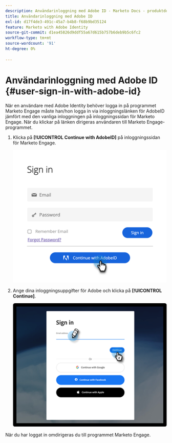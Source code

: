 ```yaml
---
description: Användarinloggning med Adobe ID - Marketo Docs - produktdokumentation
title: Användarinloggning med Adobe ID
exl-id: d17f4de3-491c-45a7-b4b8-f68b9bd35124
feature: Marketo with Adobe Identity
source-git-commit: d1ea45826d9ddf55a67d615b757b6deb9b5c6fc2
workflow-type: tm+mt
source-wordcount: '91'
ht-degree: 0%

---
```


# Användarinloggning med Adobe ID {#user-sign-in-with-adobe-id}

När en användare med Adobe Identity behöver logga in på programmet Marketo Engage måste han/hon logga in via inloggningslänken för AdobeID jämfört med den vanliga inloggningen på inloggningssidan för Marketo Engage. När du klickar på länken dirigeras användaren till Marketo Engage-programmet.

1. Klicka på **[!UICONTROL Continue with AdobeID]** på inloggningssidan för Marketo Engage.

   ![](assets/user-sign-in-with-adobe-id-1.png)

1. Ange dina inloggningsuppgifter för Adobe och klicka på **[!UICONTROL Continue]**.

   ![](assets/user-sign-in-with-adobe-id-2.png)

När du har loggat in omdirigeras du till programmet Marketo Engage.
